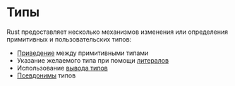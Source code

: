 # Типы

Rust предоставляет несколько механизмов изменения или определения примитивных
и пользовательских типов:

- [Приведение](types/cast.html) между примитивными типами
- Указание желаемого типа при помощи [литералов](types/literals.md)
- Использование [вывода типов](types/inference.html)
- [Псевдонимы](types/alias.html) типов
